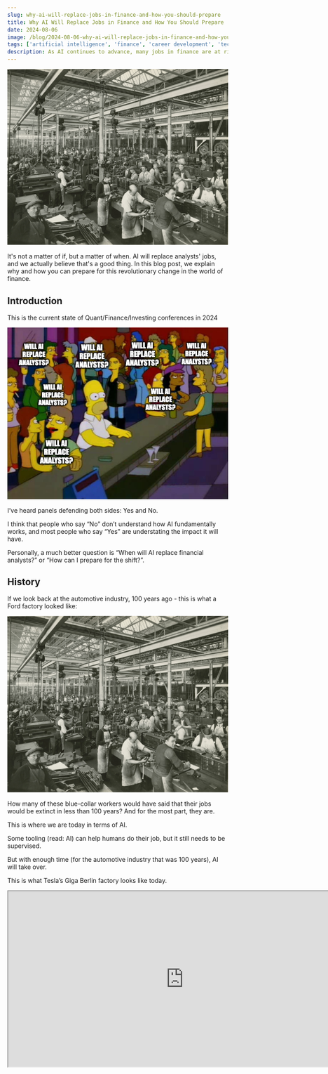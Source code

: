```yaml
---
slug: why-ai-will-replace-jobs-in-finance-and-how-you-should-prepare
title: Why AI Will Replace Jobs in Finance and How You Should Prepare
date: 2024-08-06
image: /blog/2024-08-06-why-ai-will-replace-jobs-in-finance-and-how-you-should-prepare.png
tags: ['artificial intelligence', 'finance', 'career development', 'technology', 'future of work']
description: As AI continues to advance, many jobs in finance are at risk. Learn why this shift is happening and how to prepare for the future.
---
```


<p align="center">
    <img width="600" src="/blog/2024-08-06-why-ai-will-replace-jobs-in-finance-and-how-you-should-prepare.png"/>
</p>

It's not a matter of if, but a matter of when. AI will replace analysts' jobs, and we actually believe that's a good thing. In this blog post, we explain why and how you can prepare for this revolutionary change in the world of finance.

<!-- truncate -->

<div style={{borderTop: '1px solid #0088CC', margin: '1.5em 0'}} />

## Introduction

This is the current state of Quant/Finance/Investing conferences in 2024

<p align="center">
    <img width="600" src="/blog/2024-08-06-why-ai-will-replace-jobs-in-finance-and-how-you-should-prepare_1.png"/>
</p>

I’ve heard panels defending both sides: Yes and No.

I think that people who say “No” don’t understand how AI fundamentally works, and most people who say “Yes” are understating the impact it will have.

Personally, a much better question is “When will AI replace financial analysts?” or “How can I prepare for the shift?”.

## History

If we look back at the automotive industry, 100 years ago - this is what a Ford factory looked like:

<p align="center">
    <img width="600" src="/blog/2024-08-06-why-ai-will-replace-jobs-in-finance-and-how-you-should-prepare.png"/>
</p>

How many of these blue-collar workers would have said that their jobs would be extinct in less than 100 years? And for the most part, they are.

This is where we are today in terms of AI.

Some tooling (read: AI) can help humans do their job, but it still needs to be supervised.

But with enough time (for the automotive industry that was 100 years), AI will take over.

This is what Tesla’s Giga Berlin factory looks like today.

<div className="flex place-items-center justify-center items-center rounded-sm mx-auto">
    <iframe
        src="https://www.youtube.com/embed/7-4yOx1CnXE?si=k-adJ_cOlXS6Ldlv"
        width="800"
        height="400"
    />
</div>

## When will AI replace financial analysts?

Bill Gates famously said: “Most people overestimate what they can achieve in a year and underestimate what they can achieve in ten years”.

I’ve found this to be mostly true for everything tech.

EXCEPT AI.

This is why I’m so bullish on the category as a whole.

I subscribe to a few newsletters that share daily AI updates, and it’s crazy that every single day there’s something big happening. Either a new model is released and open source, a new framework to do RAG or fine-tune, a new company announces they are working on foundational models, a new paper that pushes the field forward, or a new investment from a big corporation.

I mean, even enterprises are rushing to jump into the AI train. Either releasing AI features to millions of users before proper testing (e.g. Gemini overview on Google and the whole Reddit answers), adding AI where it isn’t really necessary (e.g. Meta AI on WhatsApp), exploring new monetization opportunities (e.g. Amazon Bedrock for fine-tuning) or risking on their values to not be left behind (e.g. Apple partnering with OpenAI — risking the security brand they worked so hard for).

So, I think this will happen soon.

And it’s with that in mind that we have been building OpenBB.

## How can I prepare for the shift?

I think that the most important question that financial analysts should ask themselves is not ‘**when**’ but ‘**what can I do to prepare myself for when AI starts taking over**’.

There’s going to be multiple stages before AI fully takes over. Here’s how I envision it playing out:

<p align="center">
    <img width="600" src="/blog/2024-08-06-why-ai-will-replace-jobs-in-finance-and-how-you-should-prepare_2.png"/>
</p>

(For what it’s worth, I think this is equivalent to what will happen to developers in general).

### Short term

We are starting to enter this timeline.

A timeline where analysts will use AI to augment their output.

A good analyst using AI will be able to perform at a better level than a great analyst who doesn’t use AI.

Interestingly, a mediocre analyst will be able to increase their output but nowhere as much as a good or great analyst. This is because the AI usage will supervised and still “driven” by the analyst (through prompts). So mediocre analysts will not benefit as much because they will either trust too much the AI (without being able to discern its validity), not use the best prompts because they don’t know what to use the AI for, or not use the output because they won’t comprehend the insights that the AI is generating.

During this period, the gap between mediocre and great analysts will be at an all-time high. This will expose more who is pushing their weight and who isn’t.

Another thing is that firms that will be hiring high-talented juniors/interns will start adding AI experience as a requirement (e.g. OpenBB experience) since they understand that they will have a higher leverage and their output will be much better. Potentially even replacing a current analyst with many years of experience that doesn’t leverage AI in the day-to-day.

I think there are 2 reasons for this:

1. **AI will allow financial analysts to have much broader mandates** as they will be able to automate the process of research and screen the best companies. Instead of analyzing 20 companies per quarter, they will do 500.

2. **AI will be able to extract trends and patterns that humans simply can’t due to the amount of data necessary to process**. The amount of data that financial firms use to invest is constantly on the rise, that’s where they get their alpha from. Given that an analyst has a limited amount of resources, they will either have to narrow down the companies in their mandate or process less data for each.

### Long term

In the long term, AI will start taking the reigns.

This is the equivalent of self-driving cars becoming fully autonomous.

The gap between mediocre and great analysts will narrow over time because AI is doing all the heavy work.

At that time, it will be very hard to distinguish the competency of mediocre and great analysts — the main indicator will be how they interpret/understand the AI model, i.e. how they can explain what led to the AI “deciding” to invest in companies based on hundreds of different datasets.

This is why we spend hours obsessing over the UX of the [OpenBB Terminal Pro](https://openbb.co/products/pro). We want to make sure analysts know at all times what the AI Copilot is doing and thinking. Because interpretability will be a big topic in the future.

It’s important to note that the best analysts will be the ones who have their jobs more secure over time. That is because provided the AI is taking the reigns, when it fully takes the reigns, the output of all analysts will be more or less the same. However, in the period before, the great analyst will have an edge because their skill is still in use and so the leverage lever is bigger.

I think that when AI fully takes over analysts' jobs, the best ones will move towards opening their investment firms and focus on the human part of the job: communication.

Communicating to their investors why they made their decisions, e.g. “We have access to this dataset which others don’t, and our AI model correlated that data with x, y, and z which enabled us to invest ahead of the rest of the market”. This is the “interpretability” of the AI that I mentioned earlier.

## What can you do?

You should still pursue a career in the space.

But you should do so with AI in mind.

Experiment with products out there that leverage AI to make you more efficient (you can try OpenBB for free at pro.openbb.co). You will soon realize that your output can compete with someone who is neglecting AI in their day-to-day.

Being a top financial analyst is still something you should strive for since these are going to be the last to be replaced. And when they are, you will still have an edge because your role is likely to evolve into a communication/management role that explains what the AI is doing to investors. And that would be much easier if you’re a top analyst in the first place - because you would understand the insights extracted from an AI copilot.

What is your opinion on this topic?
